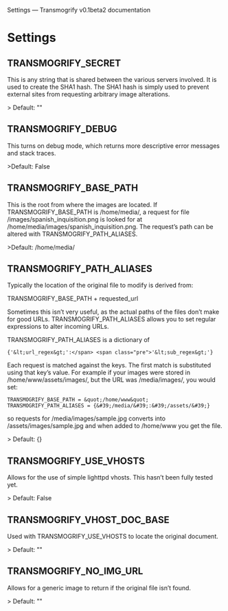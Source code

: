 Settings &mdash; Transmogrify v0.1beta2 documentation
# Settings #
## TRANSMOGRIFY_SECRET ##
<p>This is any string that is shared between the various servers involved. It is used to create the SHA1 hash. The SHA1 hash is simply used to prevent external sites from requesting arbitrary image alterations.</p>
> Default: &quot;&quot;

## TRANSMOGRIFY_DEBUG ##
<p>This turns on debug mode, which returns more descriptive error messages and stack traces.</p>
>Default: False

## TRANSMOGRIFY_BASE_PATH ##
<p>This is the root from where the images are located. If TRANSMOGRIFY_BASE_PATH is /home/media/, a request for file /images/spanish_inquisition.png is looked for at /home/media/images/spanish_inquisition.png. The request&#8217;s path can be altered with TRANSMOGRIFY_PATH_ALIASES.</p>
>Default: /home/media/

## TRANSMOGRIFY_PATH_ALIASES ##
<p>Typically the location of the original file to modify is derived from:</p>
TRANSMOGRIFY_BASE_PATH + requested_url
<p>Sometimes this isn&#8217;t very useful, as the actual paths of the files don&#8217;t make for good URLs. TRANSMOGRIFY_PATH_ALIASES allows you to set regular expressions to alter incoming URLs.</p>
<p>TRANSMOGRIFY_PATH_ALIASES is a dictionary of </p>

	{'&lt;url_regex&gt;':</span> <span class="pre">'&lt;sub_regex&gt;'}

<p>Each request is matched against the keys. The first match is substituted using that key&#8217;s value. For example if your images were stored in /home/www/assets/images/, but the URL was /media/images/, you would set:</p>

	TRANSMOGRIFY_BASE_PATH = &quot;/home/www&quot;
	TRANSMOGRIFY_PATH_ALIASES = {&#39;/media/&#39;:&#39;/assets/&#39;}

<p>so requests for /media/images/sample.jpg converts into /assets/images/sample.jpg and when added to /home/www you get the file.</p>
> Default: {}

## TRANSMOGRIFY_USE_VHOSTS ##
<p>Allows for the use of simple lighttpd vhosts. This hasn&#8217;t been fully tested yet.</p>
> Default: False

## TRANSMOGRIFY_VHOST_DOC_BASE ##
<p>Used with TRANSMOGRIFY_USE_VHOSTS to locate the original document.</p>
> Default: &quot;&quot;

## TRANSMOGRIFY_NO_IMG_URL ##
<p>Allows for a generic image to return if the original file isn&#8217;t found.</p>
> Default: &quot;&quot;
